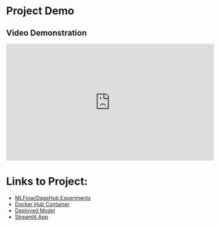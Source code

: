 # Project Demo

## Video Demonstration
<iframe width="560" height="315" src="https://www.youtube.com/embed/9wYlM6hy2Kg" frameborder="0" allow="autoplay; encrypted-media" allowfullscreen></iframe>

# Links to Project: 
- [MLFlow/DagsHub Experiments](https://dagshub.com/singhvarunnn789/EAS503.mlflow/#/experiments/3/runs/39cec5d898fe4322a96519de965399a9)
- [Docker Hub Container](https://hub.docker.com/repository/docker/singhvarunnn789/heart-disease-predictor/general)
- [Deployed Model](http://146.190.78.32:8080)
- [Streamlit App](https://apprender-ghfqkbcthxbxrfdgcomw23.streamlit.app/)